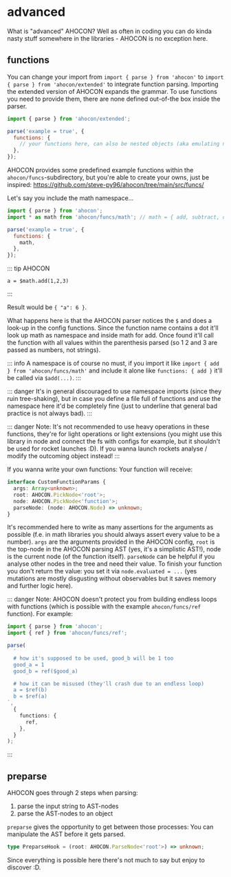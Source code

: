 # advanced

What is "advanced" AHOCON? Well as often in coding you can do kinda nasty stuff somewhere in the libraries - AHOCON is no exception here.

## functions

You can change your import from `import { parse } from 'ahocon'` to `import { parse } from 'ahocon/extended'` to integrate function parsing.
Importing the extended version of AHOCON expands the grammar. To use functions you need to provide them, there are none defined out-of-the box inside the parser.

```js
import { parse } from 'ahocon/extended';

parse('example = true', {
  functions: {
    // your functions here, can also be nested objects (aka emulating namespaces)
  },
});
```

AHOCON provides some predefined example functions within the `ahocon/funcs`-subdirectory, but you're able to create your owns, just be inspired:
https://github.com/steve-py96/ahocon/tree/main/src/funcs/

Let's say you include the math namespace...

```js
import { parse } from 'ahocon';
import * as math from 'ahocon/funcs/math'; // math = { add, subtract, divide, multiply }

parse('example = true', {
  functions: {
    math,
  },
});
```

::: tip AHOCON

```
a = $math.add(1,2,3)
```

:::

Result would be `{ "a": 6 }`.

What happens here is that the AHOCON parser notices the `$` and does a look-up in the config functions. Since the function name contains a dot it'll look up math as namespace and inside math for add. Once found it'll call the function with all values within the parenthesis parsed (so 1 2 and 3 are passed as numbers, not strings).

::: info
A namespace is of course no must, if you import it like `import { add } from 'ahocon/funcs/math'` and include it alone like `functions: { add }` it'll be called via `$add(...)`.
:::

::: danger
It's in general discouraged to use namespace imports (since they ruin tree-shaking), but in case you define a file full of functions and use the namespace here it'd be completely fine (just to underline that general bad practice is not always bad).
:::

::: danger
Note: It's not recommended to use heavy operations in these functions, they're for light operations or light extensions (you might use this library in node and connect the fs with configs for example, but it shouldn't be used for rocket launches :D). If you wanna launch rockets analyse / modify the outcoming object instead!
:::

If you wanna write your own functions: Your function will receive:

```typescript
interface CustomFunctionParams {
  args: Array<unknown>;
  root: AHOCON.PickNode<'root'>;
  node: AHOCON.PickNode<'function'>;
  parseNode: (node: AHOCON.Node) => unknown;
}
```

It's recommended here to write as many assertions for the arguments as possible (f.e. in math libraries you should always assert every value to be a number).
`args` are the arguments provided in the AHOCON config, `root` is the top-node in the AHOCON parsing AST (yes, it's a simplistic AST!), node is the current node (of the function itself). `parseNode` can be helpful if you analyse other nodes in the tree and need their value. To finish your function you don't return the value: you set it via `node.evaluated = ...` (yes mutations are mostly disgusting without observables but it saves memory and further logic here).

::: danger
Note: AHOCON doesn't protect you from building endless loops with functions (which is possible with the example `ahocon/funcs/ref` function).
For example:

```typescript
import { parse } from 'ahocon';
import { ref } from 'ahocon/funcs/ref';

parse(
  `
  # how it's supposed to be used, good_b will be 1 too
  good_a = 1
  good_b = ref($good_a)

  # how it can be misused (they'll crash due to an endless loop)
  a = $ref(b)
  b = $ref(a)
`,
  {
    functions: {
      ref,
    },
  }
);
```

:::

## preparse

AHOCON goes through 2 steps when parsing:

1. parse the input string to AST-nodes
2. parse the AST-nodes to an object

`preparse` gives the opportunity to get between those processes: You can manipulate the AST before it gets parsed.

```typescript
type PreparseHook = (root: AHOCON.ParseNode<'root'>) => unknown;
```

Since everything is possible here there's not much to say but enjoy to discover :D.
